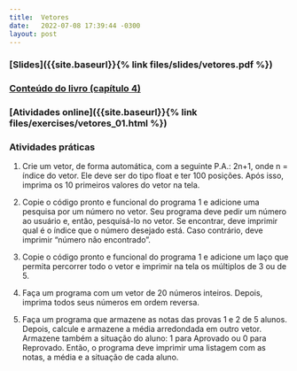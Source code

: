 ```yaml
---
title:  Vetores
date:   2022-07-08 17:39:44 -0300
layout: post
---
```


### [Slides]({{site.baseurl}}{% link files/slides/vetores.pdf %})

### [Conteúdo do livro (capítulo 4)](https://drive.google.com/file/d/12pJXzerYzzJrkV_CLCAUX0K6ucX7EI51/view?usp=sharing)

### [Atividades online]({{site.baseurl}}{% link files/exercises/vetores_01.html %})

### Atividades práticas
1. Crie um vetor, de forma automática, com a seguinte P.A.:
		2n+1, onde n = índice do vetor.
	Ele deve ser do tipo float e ter 100 posições.
	Após isso, imprima os 10 primeiros valores do vetor na tela.

2. Copie o código pronto e funcional do programa 1 e adicione uma pesquisa por um número no vetor. Seu programa deve pedir um número ao usuário e, então, pesquisá-lo no vetor. Se encontrar, deve imprimir qual é o índice que o número desejado está. Caso contrário, deve imprimir “número não encontrado”.

3. Copie o código pronto e funcional do programa 1 e adicione um laço que permita percorrer todo o vetor e imprimir na tela os múltiplos de 3 ou de 5.

4. Faça um programa com um vetor de 20 números inteiros. Depois, imprima todos seus números em ordem reversa.

5. Faça um programa que armazene as notas das provas 1 e 2 de 5 alunos.
	Depois, calcule e armazene a média arredondada em outro vetor.
	Armazene também a situação do aluno: 1 para Aprovado ou 0 para Reprovado.
	Então, o programa deve imprimir uma listagem com as notas, a média e a situação de cada aluno.


